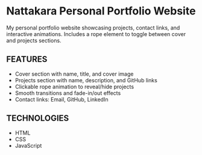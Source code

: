 # Nattakara Personal Portfolio Website

My personal portfolio website showcasing projects, contact links,
and interactive animations. Includes a rope element to toggle
between cover and projects sections.

FEATURES
--------
- Cover section with name, title, and cover image
- Projects section with name, description, and GitHub links
- Clickable rope animation to reveal/hide projects
- Smooth transitions and fade-in/out effects
- Contact links: Email, GitHub, LinkedIn

TECHNOLOGIES
------------
- HTML
- CSS
- JavaScript
